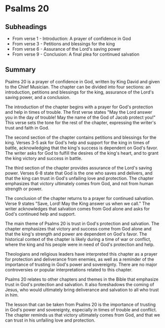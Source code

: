 # Psalms 20

## Subheadings

* From verse 1 - Introduction: A prayer of confidence in God
* From verse 3 - Petitions and blessings for the king
* From verse 6 - Assurance of the Lord's saving power
* From verse 9 - Conclusion: A final plea for continued salvation

## Summary

Psalms 20 is a prayer of confidence in God, written by King David and given to the Chief Musician. The chapter can be divided into four sections: an introduction, petitions and blessings for the king, assurance of the Lord's saving power, and a conclusion.

The introduction of the chapter begins with a prayer for God's protection and help in times of trouble. The first verse states "May the Lord answer you in the day of trouble! May the name of the God of Jacob protect you!" This verse sets the tone for the rest of the chapter, expressing the writer's trust and faith in God.

The second section of the chapter contains petitions and blessings for the king. Verses 3-5 ask for God's help and support for the king in times of battle, acknowledging that the king's success is dependent on God's favor. The writer asks for God to fulfill the desires of the king's heart, and to grant the king victory and success in battle.

The third section of the chapter provides assurance of the Lord's saving power. Verses 6-8 state that God is the one who saves and delivers, and that the king can trust in God's unfailing love and protection. The chapter emphasizes that victory ultimately comes from God, and not from human strength or power.

The conclusion of the chapter returns to a prayer for continued salvation. Verse 9 states "Save, Lord! May the King answer us when we call." The writer acknowledges that salvation comes from God alone and asks for God's continued help and support.

The main theme of Psalms 20 is trust in God's protection and salvation. The chapter emphasizes that victory and success come from God alone and that the king's strength and power are dependent on God's favor. The historical context of the chapter is likely during a time of war or conflict, where the king and his people were in need of God's protection and help.

Theologians and religious leaders have interpreted this chapter as a prayer for protection and deliverance from enemies, as well as a reminder of the importance of trusting in God's power and sovereignty. There are no major controversies or popular interpretations related to this chapter.

Psalms 20 relates to other chapters and themes in the Bible that emphasize trust in God's protection and salvation. It also foreshadows the coming of Jesus, who would ultimately bring deliverance and salvation to all who trust in him.

The lesson that can be taken from Psalms 20 is the importance of trusting in God's power and sovereignty, especially in times of trouble and conflict. The chapter reminds us that victory ultimately comes from God, and that we can trust in his unfailing love and protection.